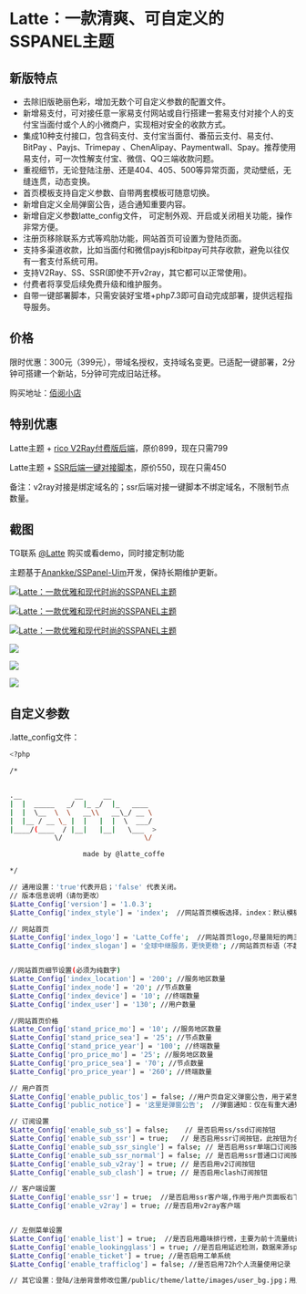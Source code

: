 # Latte：一款清爽、可自定义的SSPANEL主题

## 新版特点

- 去除旧版艳丽色彩，增加无数个可自定义参数的配置文件。
- 新增易支付，可对接任意一家易支付网站或自行搭建一套易支付对接个人的支付宝当面付或个人的小微商户，实现相对安全的收款方式。
- 集成10种支付接口，包含码支付、支付宝当面付、番茄云支付、易支付、 BitPay 、Payjs、Trimepay 、ChenAlipay、Paymentwall、Spay。推荐使用易支付，可一次性解支付宝、微信、QQ三端收款问题。
- 重视细节，无论登陆注册、还是404、405、500等异常页面，灵动壁纸，无缝连贯，动态变换。
- 首页模板支持自定义参数、自带两套模板可随意切换。
- 新增自定义全局弹窗公告，适合通知重要内容。
- 新增自定义参数latte_config文件， 可定制外观、开启或关闭相关功能，操作非常方便。
- 注册页移除联系方式等鸡肋功能，网站首页可设置为登陆页面。
- 支持多渠道收款，比如当面付和微信payjs和bitpay可共存收款，避免以往仅有一套支付系统可用。
- 支持V2Ray、SS、SSR(即使不开v2ray，其它都可以正常使用)。
- 付费者将享受后续免费升级和维护服务。
- 自带一键部署脚本，只需安装好宝塔+php7.3即可自动完成部署，提供远程指导服务。

## 价格

限时优惠：300元（399元），带域名授权，支持域名变更。已适配一键部署，2分钟可搭建一个新站，5分钟可完成旧站迁移。

购买地址：[佰阅小店](https://mall.baiyue.one)

## 特别优惠

Latte主题 + [rico V2Ray付费版后端](https://github.com/rico93/pay-v2ray-sspanel-v3-mod_Uim-plugin/tree/master)，原价899，现在只需799

Latte主题 + [SSR后端一键对接脚本](https://mall.baiyue.one/product/4.html)，原价550，现在只需450

备注：v2ray对接是绑定域名的；ssr后端对接一键脚本不绑定域名，不限制节点数量。

## 截图

TG联系 [@Latte](https://t.me/Latte_Coffe) 购买或看demo，同时接定制功能

主题基于[Anankke/SSPanel-Uim](https://github.com/Anankke)开发，保持长期维护更新。

[
![Latte：一款优雅和现代时尚的SSPANEL主题](https://baiyue.one/wp-content/uploads/2019/10/2019100708410296.png)](https://baiyue.one/wp-content/uploads/2019/10/2019100708410296.png)

[![Latte：一款优雅和现代时尚的SSPANEL主题](https://baiyue.one/wp-content/uploads/2019/10/20191007084105100.png)](https://baiyue.one/wp-content/uploads/2019/10/20191007084105100.png)

[![Latte：一款优雅和现代时尚的SSPANEL主题](https://baiyue.one/wp-content/uploads/2019/10/2019100708410783.png)](https://baiyue.one/wp-content/uploads/2019/10/2019100708410783.png)

![](https://baiyue.one/wp-content/uploads/2019/10/2019110313544099.png)

![](https://baiyue.one/wp-content/uploads/2019/10/2019110313544391.png)

![](https://baiyue.one/wp-content/uploads/2019/10/2019110313544580.png)

## 自定义参数

.latte_config文件：

```bash
<?php

/*


.__             __     __           
|  |  _____   _/  |_ _/  |_   ____  
|  |  \__  \  \   __\\   __\_/ __ \ 
|  |__ / __ \_ |  |   |  |  \  ___/ 
|____/(____  / |__|   |__|   \___  >
           \/                    \/ 

                  made by @latte_coffe

*/

// 通用设置：'true'代表开启；'false' 代表关闭。
// 版本信息说明（请勿更改）
$Latte_Config['version'] = '1.0.3';
$Latte_Config['index_style'] = 'index';  //网站首页模板选择，index：默认模板；login：登陆页模板。

// 网站首页
$Latte_Config['index_logo'] = 'Latte_Coffe';  //网站首页logo,尽量简短的两三个字母，效果最佳
$Latte_Config['index_slogan'] = '全球中继服务，更快更稳'; //网站首页标语（不超过10个效果最佳）


//网站首页细节设置(必须为纯数字)
$Latte_Config['index_location'] = '200'; //服务地区数量
$Latte_Config['index_node'] = '20'; //节点数量
$Latte_Config['index_device'] = '10'; //终端数量
$Latte_Config['index_user'] = '130'; //用户数量

//网站首页价格
$Latte_Config['stand_price_mo'] = '10'; //服务地区数量
$Latte_Config['stand_price_sea'] = '25'; //节点数量
$Latte_Config['stand_price_year'] = '100'; //终端数量
$Latte_Config['pro_price_mo'] = '25'; //服务地区数量
$Latte_Config['pro_price_sea'] = '70'; //节点数量
$Latte_Config['pro_price_year'] = '260'; //终端数量

// 用户首页
$Latte_Config['enable_public_tos'] = false; //用户页自定义弹窗公告，用于紧急通知或者其它用途
$Latte_Config['public_notice'] = '这里是弹窗公告';  //弹窗通知：仅在有重大通知时使用，否则会降低用户体验

// 订阅设置
$Latte_Config['enable_sub_ss'] = false;    // 是否启用ss/ssd订阅按钮
$Latte_Config['enable_sub_ssr'] = true;   // 是否启用ssr订阅按钮，此按钮为合并后的订阅链接，包含普通端口和单端口，如果需要分开显示单端口和普通端口，请关闭此选项，开启以下按钮
$Latte_Config['enable_sub_ssr_single'] = false; // 是否启用ssr单端口订阅按钮，如果开启，请关闭上面的按钮
$Latte_Config['enable_sub_ssr_normal'] = false; // 是否启用ssr普通口订阅按钮
$Latte_Config['enable_sub_v2ray'] = true; // 是否启用v2订阅按钮
$Latte_Config['enable_sub_clash'] = true; // 是否启用clash订阅按钮

// 客户端设置
$Latte_Config['enable_ssr'] = true;  //是否启用ssr客户端,作用于用户页面板右下角的客户端下载
$Latte_Config['enable_v2ray'] = true; //是否启用v2ray客户端


// 左侧菜单设置
$Latte_Config['enable_list'] = true;  //是否启用趣味排行榜，主要为前十流量统计、邀请统计，自动去除敏感信息
$Latte_Config['enable_lookingglass'] = true; //是否启用延迟检测，数据来源speedtest
$Latte_Config['enable_ticket'] = true; //是否启用工单系统
$Latte_Config['enable_trafficlog'] = false; //是否启用72h个人流量使用记录

// 其它设置：登陆/注册背景修改位置/public/theme/latte/images/user_bg.jpg；用户界面顶部背景图修改，同上。
```

